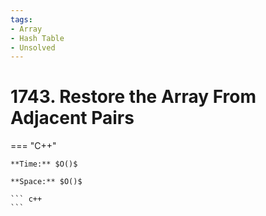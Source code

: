 ```yaml
---
tags:
- Array
- Hash Table
- Unsolved
---
```



# 1743. Restore the Array From Adjacent Pairs

=== "C++"

    **Time:** $O()$

    **Space:** $O()$

    ``` c++
    ```